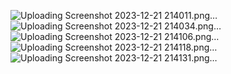 ![Uploading Screenshot 2023-12-21 214011.png…]()
![Uploading Screenshot 2023-12-21 214034.png…]()
![Uploading Screenshot 2023-12-21 214106.png…]()
![Uploading Screenshot 2023-12-21 214118.png…]()
![Uploading Screenshot 2023-12-21 214131.png…]()
